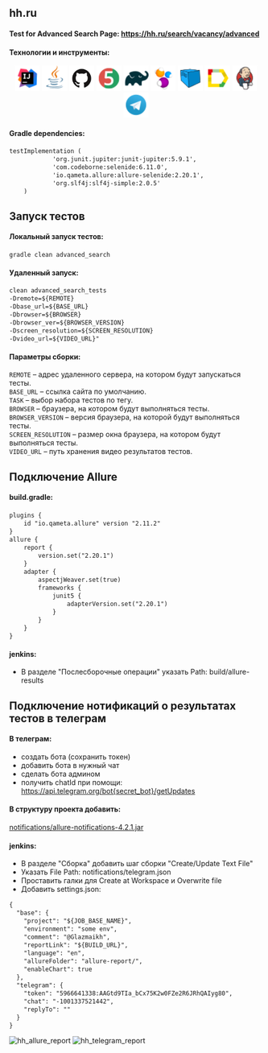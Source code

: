 ## hh.ru 
#### Test for Advanced Search Page: https://hh.ru/search/vacancy/advanced 
#### Технологии и инструменты:
<p align="center">
<a href="https://www.jetbrains.com/idea/"><img src="/design/Intelij_IDEA.png" width="50" height="50"  alt="IDEA"/></a>
<a href="https://www.java.com/"><img src="/design/Java.png" width="50" height="50"  alt="Java"/></a>
<a href="https://github.com/"><img src="/design/GitHub-Mark.png" width="50" height="50"  alt="Github"/></a>
<a href="https://junit.org/junit5/"><img src="/design/JUnit5.png" width="50" height="50"  alt="JUnit 5"/></a>
<a href="https://gradle.org/"><img src="/design/Gradle.png" width="50" height="50"  alt="Gradle"/></a>
<a href="https://selenide.org/"><img src="/design/Selenide.png" width="50" height="50"  alt="Selenide"/></a>
<a href="https://aerokube.com/selenoid/"><img src="/design/Selenoid.png" width="50" height="50"  alt="Selenoid"/></a>
<a href="https://github.com/allure-framework/allure2"><img src="/design/Allure_Report.png" width="50" height="50"  alt="Allure"/></a>
<a href="https://www.jenkins.io/"><img src="/design/Jenkins.png" width="50" height="50"  alt="Jenkins"/></a>
<a href="https://telegram.org/"><img src="/design/Telegram.png" width="50" height="50"  alt="Telegram"/></a>
</p>


#### Gradle dependencies:
```
testImplementation (
            'org.junit.jupiter:junit-jupiter:5.9.1',
            'com.codeborne:selenide:6.11.0',
            'io.qameta.allure:allure-selenide:2.20.1',
            'org.slf4j:slf4j-simple:2.0.5'
    )
```
## Запуск тестов
#### Локальный запуск тестов:
```
gradle clean advanced_search
```
#### Удаленный запуск:
```
clean advanced_search_tests
-Dremote=${REMOTE}
-Dbase_url=${BASE_URL}
-Dbrowser=${BROWSER}
-Dbrowser_ver=${BROWSER_VERSION}
-Dscreen_resolution=${SCREEN_RESOLUTION}
-Dvideo_url=${VIDEO_URL}"
```
#### Параметры сборки:
<code>REMOTE</code> – адрес удаленного сервера, на котором будут запускаться тесты. </br>
<code>BASE_URL</code> – ссылка сайта по умолчанию. </br>
<code>TASK</code> – выбор набора тестов по тегу. </br>
<code>BROWSER</code> – браузера, на котором будут выполняться тесты. </br>
<code>BROWSER_VERSION</code> – версия браузера, на которой будут выполняться тесты. </br>
<code>SCREEN_RESOLUTION</code> – размер окна браузера, на котором будут выполняться тесты. </br>
<code>VIDEO_URL</code> – путь хранения видео результатов тестов. </br>
## Подключение Allure
#### build.gradle:
```
plugins {
    id "io.qameta.allure" version "2.11.2"
}
allure {
    report {
        version.set("2.20.1")
    }
    adapter {
        aspectjWeaver.set(true)
        frameworks {
            junit5 {
                adapterVersion.set("2.20.1")
            }
        }
    }
}
```
#### jenkins:
- В разделе "Послесборочные операции" указать Path: build/allure-results

## Подключение нотификаций о результатах тестов в телеграм
#### В телеграм:
- создать бота (сохранить токен)
- добавить бота в нужный чат
- сделать бота админом
- получить chatId при помощи: https://api.telegram.org/bot{secret_bot}/getUpdates

#### В структуру проекта добавить:
[notifications/allure-notifications-4.2.1.jar](https://github.com/glazmaikh/hh/blob/master/notifications/allure-notifications-4.2.1.jar)
#### jenkins:
- В разделе "Сборка" добавить шаг сборки "Create/Update Text File"
- Указать File Path: notifications/telegram.json
- Проставить галки для Create at Workspace и Overwrite file
- Добавить settings.json:
```
{
  "base": {
    "project": "${JOB_BASE_NAME}",
    "environment": "some env",
    "comment": "@Glazmaikh",
    "reportLink": "${BUILD_URL}",
    "language": "en",
    "allureFolder": "allure-report/",
    "enableChart": true
  },
  "telegram": {
    "token": "5966641338:AAGtd9TIa_bCx75K2w0FZe2R6JRhQAIyg80",
    "chat": "-1001337521442",
    "replyTo": ""
  }
}
```
![hh_allure_report](https://user-images.githubusercontent.com/5861141/211144262-65726454-4f8c-425f-830e-5a80cc599195.jpg)
![hh_telegram_report](https://user-images.githubusercontent.com/5861141/211144264-306e63e7-5c2d-402d-9c5b-51dba746ba56.jpg)
